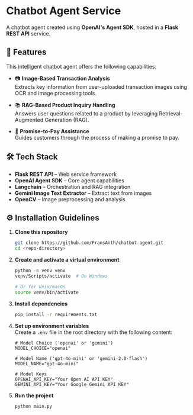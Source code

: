 # Chatbot Agent Service

A chatbot agent created using **OpenAI's Agent SDK**, hosted in a **Flask REST API** service.

## 🧠 Features

This intelligent chatbot agent offers the following capabilities:

- 📷 **Image-Based Transaction Analysis**  
  Extracts key information from user-uploaded transaction images using OCR and image processing tools.

- 📚 **RAG-Based Product Inquiry Handling**  
  Answers user questions related to a product by leveraging Retrieval-Augmented Generation (RAG).

- 💬 **Promise-to-Pay Assistance**  
  Guides customers through the process of making a promise to pay.

## 🛠️ Tech Stack

- **Flask REST API** – Web service framework  
- **OpenAI Agent SDK** – Core agent capabilities  
- **Langchain** – Orchestration and RAG integration  
- **Gemini Image Text Extractor** – Extract text from images  
- **OpenCV** – Image preprocessing and analysis  

## ⚙️ Installation Guidelines

1. **Clone this repository**  
   ```bash
   git clone https://github.com/FransAnth/chatbot-agent.git
   cd <repo-directory>
   ```

2. **Create and activate a virtual environment**  
   ```bash
   python -m venv venv
   venv/Scripts/activate  # On Windows

   # Or for Unix/macOS
   source venv/bin/activate
   ```

3. **Install dependencies**  
   ```bash
   pip install -r requirements.txt
   ```

4. **Set up environment variables**  
   Create a `.env` file in the root directory with the following content:

   ```env
   # Model Choice ('openai' or 'gemini')
   MODEL_CHOICE="openai"

   # Model Name ('gpt-4o-mini' or 'gemini-2.0-flash')
   MODEL_NAME="gpt-4o-mini"

   # Model Keys
   OPENAI_API_KEY="Your Open AI API KEY"
   GEMINI_API_KEY="Your Google Gemini API KEY"
   ```

5. **Run the project**
   ```bash
   python main.py
   ```
